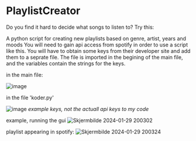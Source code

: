 # PlaylistCreator
Do you find it hard to decide what songs to listen to?
Try this:

A python script for creating new playlists based on genre, artist, years and moods
You will need to gain api access from spotify in order to use a script like this.
You will have to obtain some keys from their developer site and add them to a seprate file. The file is imported in the begining of the main file, and the variables contain the strings for the keys.


in the main file:

![image](https://github.com/Botnen1/PlaylistCreator/assets/94934743/b3afea17-7e37-40c1-a64f-708d3a82e78b)



in the file 'koder.py'

![image](https://github.com/Botnen1/PlaylistCreator/assets/94934743/f843bf4e-64a2-4b09-a383-a876b013c10e)
*example keys, not the actuall api keys to my code*


example, running the gui
![Skjermbilde 2024-01-29 200302](https://github.com/Botnen1/PlaylistCreator/assets/94934743/21124fa3-5aec-43fd-ac74-6d1ad7ef719d)

playlist appearing in spotify:
![Skjermbilde 2024-01-29 200324](https://github.com/Botnen1/PlaylistCreator/assets/94934743/1765719e-5593-4071-a2ab-00f8f6e1f5bc)
